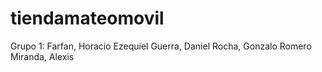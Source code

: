 # tiendamateomovil

Grupo 1:
    Farfan, Horacio Ezequiel
    Guerra, Daniel
    Rocha, Gonzalo
    Romero Miranda, Alexis